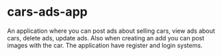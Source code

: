 # cars-ads-app
 
 An application where you can post ads about selling cars, view ads about cars, delete ads, update ads. Also when creating an add you can post images with the car. The application have register and login systems.
